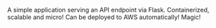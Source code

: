 A simple application serving an API endpoint via Flask. Containerized, scalable and micro!
Can be deployed to AWS automatically! Magic!
